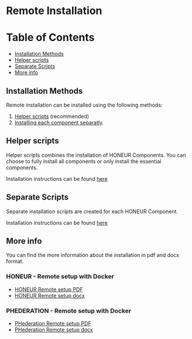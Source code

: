 # Remote Installation

Table of Contents
=================
  * [Installation Methods](#installation-methods)
  * [Helper scripts](#helper-scripts)
  * [Separate Scripts](#separate-scripts)
  * [More info](#more-info)
## Installation Methods
Remote installation can be installed using the following methods:
1. [Helper scripts](https://github.com/solventrix/Honeur-Setup/tree/master/remote-installation/helper-scripts) (recommended)
2. [Installing each component separatly](https://github.com/solventrix/Honeur-Setup/tree/master/remote-installation/seperate-scripts).

## Helper scripts
Helper scripts combines the installation of HONEUR Components. You can choose to fully install all components or only install the essential components.

Installation instructions can be found [here](https://github.com/solventrix/Honeur-Setup/tree/master/remote-installation/helper-scripts)

## Separate Scripts
Separate installation scripts are created for each HONEUR Component.

Installation instructions can be found [here](https://github.com/solventrix/Honeur-Setup/tree/master/remote-installation/seperate-scripts)

## More info

You can find the more information about the installation in pdf and docx format.

### HONEUR - Remote setup with Docker
- [HONEUR Remote setup PDF](https://github.com/solventrix/HONEUR-Setup/releases/latest/download/HONEUR.local.installation.instructions.pdf)
- [HONEUR Remote setup docx](https://github.com/solventrix/HONEUR-Setup/releases/latest/download/HONEUR.local.installation.instructions.docx)

### PHEDERATION - Remote setup with Docker
- [PHederation Remote setup PDF](https://github.com/solventrix/Honeur-Setup/releases/latest/download/PHEDERATION.local.installation.instructions.pdf)
- [PHederation Remote setup docx](https://github.com/solventrix/Honeur-Setup/releases/latest/download/PHEDERATION.local.installation.instructions.docx)